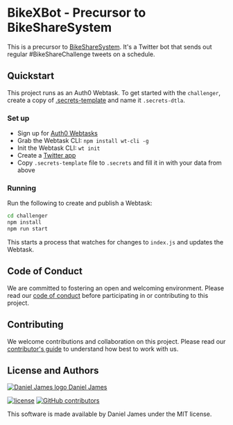 # BikeXBot - Precursor to BikeShareSystem

This is a precursor to [BikeShareSystem](https://github.com/thzinc/BikeShareSystem). It's a Twitter bot that sends out regular #BikeShareChallenge tweets on a schedule.

## Quickstart

This project runs as an Auth0 Webtask. To get started with the `challenger`, create a copy of [.secrets-template](.secrets-template) and name it `.secrets-dtla`.

### Set up

* Sign up for [Auth0 Webtasks](https://webtask.io/make)
* Grab the Webtask CLI: `npm install wt-cli -g`
* Init the Webtask CLI: `wt init`
* Create a [Twitter app](https://apps.twitter.com)
* Copy `.secrets-template` file to `.secrets` and fill it in with your data from above

### Running

Run the following to create and publish a Webtask:

```bash
cd challenger
npm install
npm run start
```

This starts a process that watches for changes to `index.js` and updates the Webtask.

## Code of Conduct

We are committed to fostering an open and welcoming environment. Please read our [code of conduct](CODE_OF_CONDUCT.md) before participating in or contributing to this project.

## Contributing

We welcome contributions and collaboration on this project. Please read our [contributor's guide](CONTRIBUTING.md) to understand how best to work with us.

## License and Authors

[![Daniel James logo](https://secure.gravatar.com/avatar/eaeac922b9f3cc9fd18cb9629b9e79f6.png?size=16) Daniel James](https://github.com/thzinc)

[![license](https://img.shields.io/github/license/thzinc/bikexbot.svg)](https://github.com/thzinc/bikexbot/blob/master/LICENSE)
[![GitHub contributors](https://img.shields.io/github/contributors/thzinc/bikexbot.svg)](https://github.com/thzinc/bikexbot/graphs/contributors)

This software is made available by Daniel James under the MIT license.